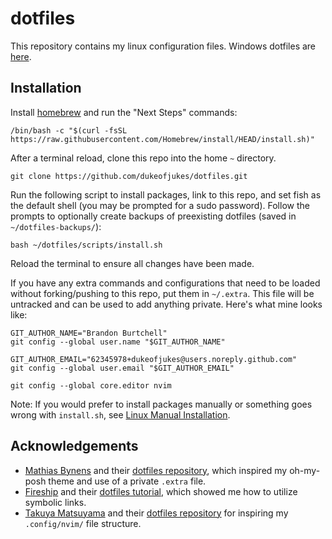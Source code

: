 # dotfiles

This repository contains my linux configuration files. Windows dotfiles are [here](https://github.com/dukeofjukes/dotfiles-windows).

## Installation

Install [homebrew](https://brew.sh) and run the "Next Steps" commands:

```
/bin/bash -c "$(curl -fsSL https://raw.githubusercontent.com/Homebrew/install/HEAD/install.sh)"
```

After a terminal reload, clone this repo into the home `~` directory.

```
git clone https://github.com/dukeofjukes/dotfiles.git
```

Run the following script to install packages, link to this repo, and set fish as the default shell (you may be prompted for a sudo password). Follow the prompts to optionally create backups of preexisting dotfiles (saved in `~/dotfiles-backups/`):

```
bash ~/dotfiles/scripts/install.sh
```

Reload the terminal to ensure all changes have been made.

If you have any extra commands and configurations that need to be loaded without forking/pushing to this repo, put them in `~/.extra`. This file will be untracked and can be used to add anything private. Here's what mine looks like:

```
GIT_AUTHOR_NAME="Brandon Burtchell"
git config --global user.name "$GIT_AUTHOR_NAME"

GIT_AUTHOR_EMAIL="62345978+dukeofjukes@users.noreply.github.com"
git config --global user.email "$GIT_AUTHOR_EMAIL"

git config --global core.editor nvim
```

Note: If you would prefer to install packages manually or something goes wrong with `install.sh`, see [Linux Manual Installation](https://github.com/dukeofjukes/dotfiles/blob/main/manual.md).

## Acknowledgements

- [Mathias Bynens](https://github.com/mathiasbynens) and their [dotfiles repository](https://github.com/mathiasbynens/dotfiles), which inspired my oh-my-posh theme and use of a private `.extra` file.
- [Fireship](https://www.youtube.com/c/Fireship) and their [dotfiles tutorial](https://www.youtube.com/watch?v=r_MpUP6aKiQ), which showed me how to utilize symbolic links.
- [Takuya Matsuyama](https://github.com/craftzdog) and their [dotfiles repository](https://github.com/craftzdog/dotfiles-public) for inspiring my `.config/nvim/` file structure.
